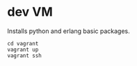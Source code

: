 dev VM
======

Installs python and erlang basic packages.

``` shell
cd vagrant
vagrant up
vagrant ssh
```
